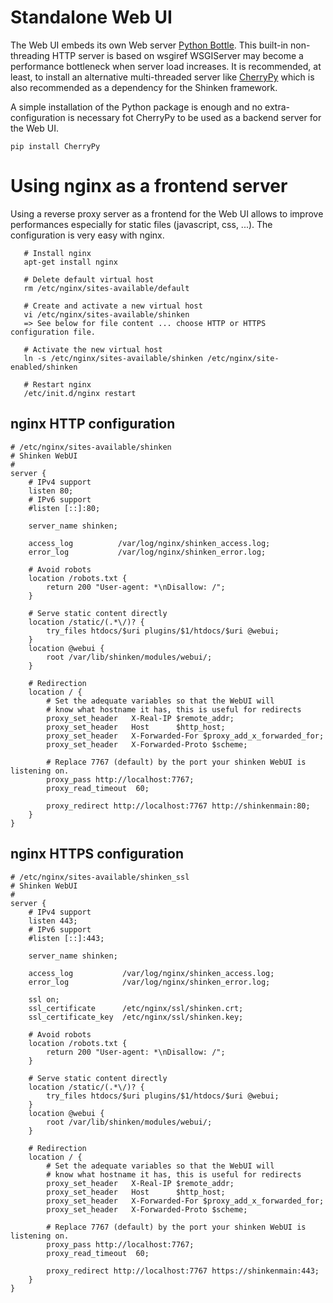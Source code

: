#  Standalone Web UI

The Web UI embeds its own Web server [Python Bottle](http://bottlepy.org/docs/dev/index.html). This built-in non-threading HTTP server is based on wsgiref WSGIServer may become a performance bottleneck when server load increases. It is recommended, at least, to install an alternative multi-threaded server like [CherryPy](http://www.cherrypy.org/) which is also recommended as a dependency for the Shinken framework.

A simple installation of the Python package is enough and no extra-configuration is necessary fot CherryPy to be used as a backend server for the Web UI.
```
pip install CherryPy
```

# Using nginx as a frontend server
Using a reverse proxy server as a frontend for the Web UI allows to improve performances especially for static files (javascript, css, ...). The configuration is very easy with nginx.
```
   # Install nginx
   apt-get install nginx

   # Delete default virtual host
   rm /etc/nginx/sites-available/default

   # Create and activate a new virtual host
   vi /etc/nginx/sites-available/shinken
   => See below for file content ... choose HTTP or HTTPS configuration file.

   # Activate the new virtual host
   ln -s /etc/nginx/sites-available/shinken /etc/nginx/site-enabled/shinken

   # Restart nginx
   /etc/init.d/nginx restart
```

## nginx HTTP configuration
```
# /etc/nginx/sites-available/shinken
# Shinken WebUI
#
server {
    # IPv4 support
    listen 80;
    # IPv6 support
    #listen [::]:80;

    server_name shinken;

    access_log          /var/log/nginx/shinken_access.log;
    error_log           /var/log/nginx/shinken_error.log;

    # Avoid robots
    location /robots.txt {
        return 200 "User-agent: *\nDisallow: /";
    }

    # Serve static content directly
    location /static/(.*\/)? {
        try_files htdocs/$uri plugins/$1/htdocs/$uri @webui;
    }
    location @webui {
        root /var/lib/shinken/modules/webui/;
    }

    # Redirection
    location / {
        # Set the adequate variables so that the WebUI will
        # know what hostname it has, this is useful for redirects
        proxy_set_header   X-Real-IP $remote_addr;
        proxy_set_header   Host      $http_host;
        proxy_set_header   X-Forwarded-For $proxy_add_x_forwarded_for;
        proxy_set_header   X-Forwarded-Proto $scheme;

        # Replace 7767 (default) by the port your shinken WebUI is listening on.
        proxy_pass http://localhost:7767;
        proxy_read_timeout  60;

        proxy_redirect http://localhost:7767 http://shinkenmain:80;
    }
}
```

## nginx HTTPS configuration
```
# /etc/nginx/sites-available/shinken_ssl
# Shinken WebUI
#
server {
    # IPv4 support
    listen 443;
    # IPv6 support
    #listen [::]:443;

    server_name shinken;

    access_log           /var/log/nginx/shinken_access.log;
    error_log            /var/log/nginx/shinken_error.log;

    ssl on;
    ssl_certificate      /etc/nginx/ssl/shinken.crt;
    ssl_certificate_key  /etc/nginx/ssl/shinken.key;

    # Avoid robots
    location /robots.txt {
        return 200 "User-agent: *\nDisallow: /";
    }

    # Serve static content directly
    location /static/(.*\/)? {
        try_files htdocs/$uri plugins/$1/htdocs/$uri @webui;
    }
    location @webui {
        root /var/lib/shinken/modules/webui/;
    }

    # Redirection
    location / {
        # Set the adequate variables so that the WebUI will
        # know what hostname it has, this is useful for redirects
        proxy_set_header   X-Real-IP $remote_addr;
        proxy_set_header   Host      $http_host;
        proxy_set_header   X-Forwarded-For $proxy_add_x_forwarded_for;
        proxy_set_header   X-Forwarded-Proto $scheme;

        # Replace 7767 (default) by the port your shinken WebUI is listening on.
        proxy_pass http://localhost:7767;
        proxy_read_timeout  60;

        proxy_redirect http://localhost:7767 https://shinkenmain:443;
    }
}
```